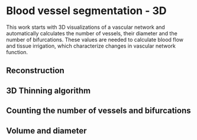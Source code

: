 # Blood vessel segmentation - 3D

This work starts with 3D visualizations of a vascular network and automatically calculates the number of vessels, their diameter and the number of bifurcations. These values are needed to calculate blood flow and tissue irrigation, which characterize changes in vascular network function.


## Reconstruction



## 3D Thinning algorithm



## Counting the number of vessels and bifurcations




## Volume and diameter 

